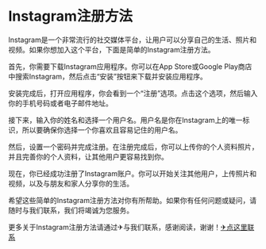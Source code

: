 # Instagram注册方法

Instagram是一个非常流行的社交媒体平台，让用户可以分享自己的生活、照片和视频。如果你想加入这个平台，下面是简单的Instagram注册方法。

首先，你需要下载Instagram应用程序。你可以在App Store或Google Play商店中搜索Instagram，然后点击“安装”按钮来下载并安装应用程序。

安装完成后，打开应用程序，你会看到一个“注册”选项。点击这个选项，然后输入你的手机号码或者电子邮件地址。

接下来，输入你的姓名和选择一个用户名。用户名是你在Instagram上的唯一标识，所以要确保你选择一个你喜欢且容易记住的用户名。

然后，设置一个密码并完成注册。在注册完成后，你可以上传你的个人资料照片，并且完善你的个人资料，让其他用户更容易找到你。

现在，你已经成功注册了Instagram账户。你可以开始关注其他用户，上传照片和视频，以及与朋友和家人分享你的生活。

希望这些简单的Instagram注册方法对你有所帮助。如果你有任何问题或疑问，请随时与我们联系，我们将竭诚为您服务。

更多关于Instagram注册方法请通过✈与我们联系，感谢阅读，谢谢！[✈点这里联系](https://b.k02.cc)